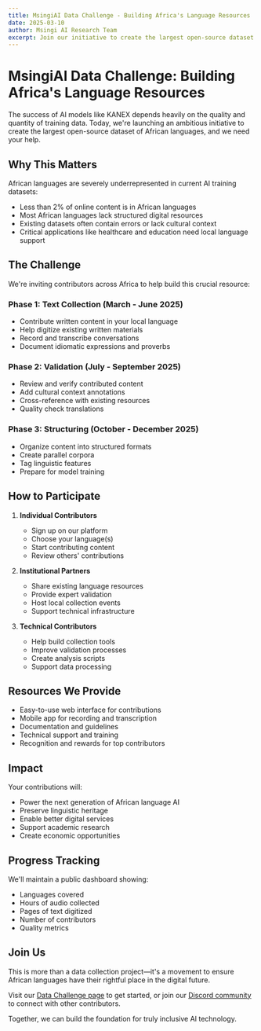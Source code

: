 ```yaml
---
title: MsingiAI Data Challenge - Building Africa's Language Resources
date: 2025-03-10
author: Msingi AI Research Team
excerpt: Join our initiative to create the largest open-source dataset of African languages, powering the next generation of AI technologies.
---
```


# MsingiAI Data Challenge: Building Africa's Language Resources

The success of AI models like KANEX depends heavily on the quality and quantity of training data. Today, we're launching an ambitious initiative to create the largest open-source dataset of African languages, and we need your help.

## Why This Matters

African languages are severely underrepresented in current AI training datasets:

- Less than 2% of online content is in African languages
- Most African languages lack structured digital resources
- Existing datasets often contain errors or lack cultural context
- Critical applications like healthcare and education need local language support

## The Challenge

We're inviting contributors across Africa to help build this crucial resource:

### Phase 1: Text Collection (March - June 2025)

- Contribute written content in your local language
- Help digitize existing written materials
- Record and transcribe conversations
- Document idiomatic expressions and proverbs

### Phase 2: Validation (July - September 2025)

- Review and verify contributed content
- Add cultural context annotations
- Cross-reference with existing resources
- Quality check translations

### Phase 3: Structuring (October - December 2025)

- Organize content into structured formats
- Create parallel corpora
- Tag linguistic features
- Prepare for model training

## How to Participate

1. **Individual Contributors**
   - Sign up on our platform
   - Choose your language(s)
   - Start contributing content
   - Review others' contributions

2. **Institutional Partners**
   - Share existing language resources
   - Provide expert validation
   - Host local collection events
   - Support technical infrastructure

3. **Technical Contributors**
   - Help build collection tools
   - Improve validation processes
   - Create analysis scripts
   - Support data processing

## Resources We Provide

- Easy-to-use web interface for contributions
- Mobile app for recording and transcription
- Documentation and guidelines
- Technical support and training
- Recognition and rewards for top contributors

## Impact

Your contributions will:

- Power the next generation of African language AI
- Preserve linguistic heritage
- Enable better digital services
- Support academic research
- Create economic opportunities

## Progress Tracking

We'll maintain a public dashboard showing:

- Languages covered
- Hours of audio collected
- Pages of text digitized
- Number of contributors
- Quality metrics

## Join Us

This is more than a data collection project—it's a movement to ensure African languages have their rightful place in the digital future.

Visit our [Data Challenge page](data.html) to get started, or join our [Discord community](https://discord.gg/2TvwPJpSj6) to connect with other contributors.

Together, we can build the foundation for truly inclusive AI technology.
